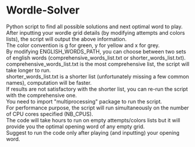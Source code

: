 # Wordle-Solver
Python script to find all possible solutions and next optimal word to play.\
After inputting your wordle grid details (by modifying attempts and colors lists), the script will output the above information.\
The color convention is g for green, y for yellow and x for grey.\
By modifying ENGLISH_WORDS_PATH, you can choose between two sets of english words (comprehensive_words_list.txt or shorter_words_list.txt).\
comprehensive_words_list.txt is the most comprehensive list, the script will take longer to run.\
shorter_words_list.txt is a shorter list (unfortunately missing a few common names), computation will be faster.\
If results are not satisfactory with the shorter list, you can re-run the script with the comprehensive one.\
You need to import "multiprocessing" package to run the script.\
For performance purpose, the script will run simultaneously on the number of CPU cores specified (NB_CPUS).\
The code will take hours to run on empty attempts/colors lists but it will provide you the optimal opening word of any empty grid.\
Suggest to run the code only after playing (and inputting) your opening word.
